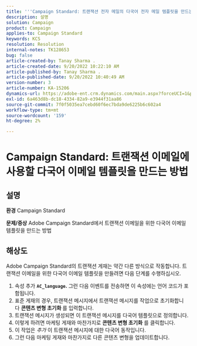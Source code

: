 ```yaml
---
title: '''Campaign Standard: 트랜잭션 전자 메일의 다국어 전자 메일 템플릿을 만드는 방법'
description: 설명
solution: Campaign
product: Campaign
applies-to: Campaign Standard
keywords: KCS
resolution: Resolution
internal-notes: TK128653
bug: false
article-created-by: Tanay Sharma .
article-created-date: 9/20/2022 10:22:10 AM
article-published-by: Tanay Sharma .
article-published-date: 9/20/2022 10:40:49 AM
version-number: 3
article-number: KA-15206
dynamics-url: https://adobe-ent.crm.dynamics.com/main.aspx?forceUCI=1&pagetype=entityrecord&etn=knowledgearticle&id=da09ec12-ce38-ed11-9db1-002248086735
exl-id: 6a463d8b-dc18-4334-82a9-e3944f31aa86
source-git-commit: 7f0f5035ea7cebd60f6ec7bda9de6225b6c602a4
workflow-type: tm+mt
source-wordcount: '159'
ht-degree: 2%

---
```


# Campaign Standard: 트랜잭션 이메일에 사용할 다국어 이메일 템플릿을 만드는 방법

## 설명

<b>환경</b>
Campaign Standard


<b>문제/증상</b>
Adobe Campaign Standard에서 트랜잭션 이메일을 위한 다국어 이메일 템플릿을 만드는 방법


## 해상도




Adobe Campaign Standard의 트랜잭션 게재는 약간 다른 방식으로 작동합니다. 트랜잭션 이메일을 위한 다국어 이메일 템플릿을 만들려면 다음 단계를 수행하십시오.



1. 속성 추가 <b>`AC_language`. </b>그런 다음 이벤트를 전송하면 이 속성에는 언어 코드가 포함됩니다.
2. 표준 게재의 경우, 트랜잭션 메시지에서 트랜잭션 메시지를 작업으로 초기화합니다 <b>콘텐츠 변형 초기화 </b>를 입력합니다.
3. 트랜잭션 메시지가 생성되면 이 트랜잭션 메시지를 다국어 템플릿으로 정의합니다.
4. 이렇게 하려면 마케팅 게재와 마찬가지로 <b>콘텐츠 변형 초기화</b> 를 클릭합니다.
5. 이 작업은 *추가* 이 트랜잭션 메시지에 대한 다국어 동작입니다.
6. 그런 다음 마케팅 게재와 마찬가지로 다른 콘텐츠 변형을 업데이트합니다.
